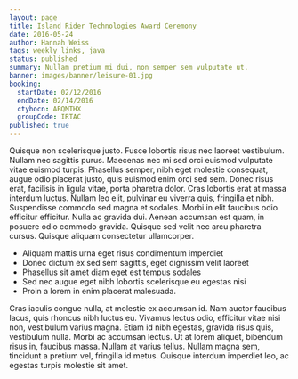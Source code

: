 ```yaml
---
layout: page
title: Island Rider Technologies Award Ceremony
date: 2016-05-24
author: Hannah Weiss
tags: weekly links, java
status: published
summary: Nullam pretium mi dui, non semper sem vulputate ut.
banner: images/banner/leisure-01.jpg
booking:
  startDate: 02/12/2016
  endDate: 02/14/2016
  ctyhocn: ABQMTHX
  groupCode: IRTAC
published: true
---
```

Quisque non scelerisque justo. Fusce lobortis risus nec laoreet vestibulum. Nullam nec sagittis purus. Maecenas nec mi sed orci euismod vulputate vitae euismod turpis. Phasellus semper, nibh eget molestie consequat, augue odio placerat justo, quis euismod enim orci sed sem. Donec risus erat, facilisis in ligula vitae, porta pharetra dolor. Cras lobortis erat at massa interdum luctus. Nullam leo elit, pulvinar eu viverra quis, fringilla et nibh. Suspendisse commodo sed magna et sodales. Morbi in elit faucibus odio efficitur efficitur. Nulla ac gravida dui. Aenean accumsan est quam, in posuere odio commodo gravida. Quisque sed velit nec arcu pharetra cursus. Quisque aliquam consectetur ullamcorper.

* Aliquam mattis urna eget risus condimentum imperdiet
* Donec dictum ex sed sem sagittis, eget dignissim velit laoreet
* Phasellus sit amet diam eget est tempus sodales
* Sed nec augue eget nibh lobortis scelerisque eu egestas nisi
* Proin a lorem in enim placerat malesuada.

Cras iaculis congue nulla, at molestie ex accumsan id. Nam auctor faucibus lacus, quis rhoncus nibh luctus eu. Vivamus lectus odio, efficitur vitae nisi non, vestibulum varius magna. Etiam id nibh egestas, gravida risus quis, vestibulum nulla. Morbi ac accumsan lectus. Ut at lorem aliquet, bibendum risus in, faucibus massa. Nullam at varius tellus. Nullam magna sem, tincidunt a pretium vel, fringilla id metus. Quisque interdum imperdiet leo, ac egestas turpis molestie sit amet.
